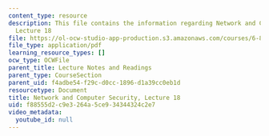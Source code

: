 ```yaml
---
content_type: resource
description: This file contains the information regarding Network and Computer Security,
  Lecture 18
file: https://ol-ocw-studio-app-production.s3.amazonaws.com/courses/6-857-network-and-computer-security-spring-2014/f88555d2c9e3264a5ce934344324c2e7_MIT6_857S14_Lec18.pdf
file_type: application/pdf
learning_resource_types: []
ocw_type: OCWFile
parent_title: Lecture Notes and Readings
parent_type: CourseSection
parent_uid: f4adbe54-f29c-d0cc-1896-d1a39cc0eb1d
resourcetype: Document
title: Network and Computer Security, Lecture 18
uid: f88555d2-c9e3-264a-5ce9-34344324c2e7
video_metadata:
  youtube_id: null
---
```

